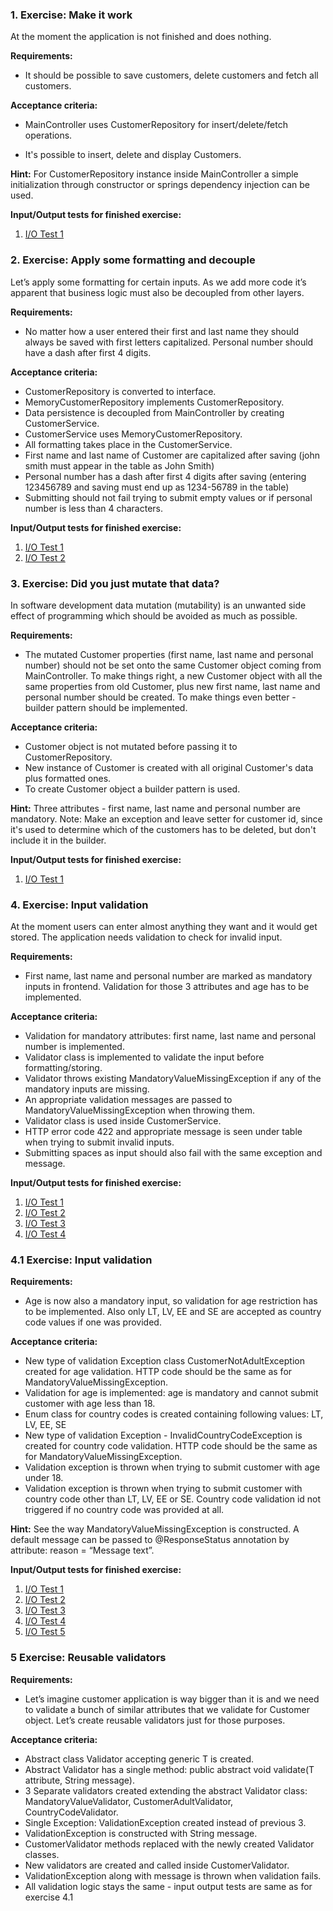 ### 1. Exercise: Make it work
At the moment the application is not finished and does nothing.

**Requirements:**

* It should be possible to save customers, delete customers and fetch all customers.

**Acceptance criteria:**

* MainController uses CustomerRepository for insert/delete/fetch operations.

* It's possible to insert, delete and display Customers.

**Hint:** For CustomerRepository instance inside MainController a simple initialization through constructor or springs dependency injection can be used.

**Input/Output tests for finished exercise:**

1. [I/O Test 1](https://github.com/mantelisb/customer-app-io/blob/master/1.solution.png)

### 2. Exercise: Apply some formatting and decouple
Let’s apply some formatting for certain inputs. As we add more code it’s apparent that business logic must also be decoupled from other layers.

**Requirements:**

* No matter how a user entered their first and last name they should always be saved with first letters capitalized. Personal number should have a dash after first 4 digits.

**Acceptance criteria:**

* CustomerRepository is converted to interface.
* MemoryCustomerRepository implements CustomerRepository.
* Data persistence is decoupled from MainController by creating CustomerService. 
* CustomerService uses MemoryCustomerRepository.
* All formatting takes place in the CustomerService.
* First name and last name of Customer are capitalized after saving (john smith must appear in the table as John Smith)
* Personal number has a dash after first 4 digits after saving (entering 123456789 and saving must end up as 1234-56789 in the table)
* Submitting should not fail trying to submit empty values or if personal number is less than 4 characters.

**Input/Output tests for finished exercise:**

1. [I/O Test 1](https://github.com/mantelisb/customer-app-io/blob/master/2.solution.png)
2. [I/O Test 2](https://github.com/mantelisb/customer-app-io/blob/master/2.1.solution.png)

### 3. Exercise: Did you just mutate that data?
In software development data mutation (mutability) is an unwanted side effect of programming which should be avoided as much as possible.

**Requirements:**

* The mutated Customer properties (first name, last name and personal number) should not be set onto the same Customer object coming from MainController. To make things right, a new Customer object with all the same properties from old Customer, plus new first name, last name and personal number should be created. To make things even better - builder pattern should be implemented.

**Acceptance criteria:**

* Customer object is not mutated before passing it to CustomerRepository.
* New instance of Customer is created with all original Customer's data plus formatted ones.
* To create Customer object a builder pattern is used.

**Hint:** Three attributes - first name, last name and personal number are mandatory. 
Note: Make an exception and leave setter for customer id, since it's used to determine which of the customers has to be deleted, but don't include it in the builder.

**Input/Output tests for finished exercise:**

1. [I/O Test 1](https://github.com/mantelisb/customer-app-io/blob/master/3.solution.png)

### 4. Exercise: Input validation
At the moment users can enter almost anything they want and it would get stored. The application needs validation to check for invalid input.

**Requirements:**

* First name, last name and personal number are marked as mandatory inputs in frontend. Validation for those 3 attributes and age has to be implemented.

**Acceptance criteria:**

* Validation for mandatory attributes: first name, last name and personal number is implemented.
* Validator class is implemented to validate the input before formatting/storing.
* Validator throws existing MandatoryValueMissingException if any of the mandatory inputs are missing.
* An appropriate validation messages are passed to MandatoryValueMissingException when throwing them.
* Validator class is used inside CustomerService.
* HTTP error code 422 and appropriate message is seen under table when trying to submit invalid inputs.
* Submitting spaces as input should also fail with the same exception and message.

**Input/Output tests for finished exercise:**

1. [I/O Test 1](https://github.com/mantelisb/customer-app-io/blob/master/4.solution.png)
2. [I/O Test 2](https://github.com/mantelisb/customer-app-io/blob/master/4.1.solution.png)
3. [I/O Test 3](https://github.com/mantelisb/customer-app-io/blob/master/4.2.solution.png)
4. [I/O Test 4](https://github.com/mantelisb/customer-app-io/blob/master/4.3.solution.png)

### 4.1 Exercise: Input validation

**Requirements:**
* Age is now also a mandatory input, so validation for age restriction has to be implemented. Also only LT, LV, EE and SE are accepted as country code values if one was provided.

**Acceptance criteria:**

* New type of validation Exception class CustomerNotAdultException created for age validation. HTTP code should be the same as for MandatoryValueMissingException.
* Validation for age is implemented: age is mandatory and cannot submit customer with age less than 18.
* Enum class for country codes is created containing following values: LT, LV, EE, SE
* New type of validation Exception - InvalidCountryCodeException is created for country code validation. HTTP code should be the same as for MandatoryValueMissingException.
* Validation exception is thrown when trying to submit customer with age under 18.
* Validation exception is thrown when trying to submit customer with country code other than LT, LV, EE or SE. Country code validation id not triggered if no country code was provided at all.

**Hint:** See the way MandatoryValueMissingException is constructed. A default message can be passed to @ResponseStatus annotation by attribute: reason = “Message text”.

**Input/Output tests for finished exercise:**

1. [I/O Test 1](https://github.com/mantelisb/customer-app-io/blob/master/4-1.solution.png)
2. [I/O Test 2](https://github.com/mantelisb/customer-app-io/blob/master/4-1.1.solution.png)
3. [I/O Test 3](https://github.com/mantelisb/customer-app-io/blob/master/4-1.2.solution.png)
4. [I/O Test 4](https://github.com/mantelisb/customer-app-io/blob/master/4-1.3.solution.png)
5. [I/O Test 5](https://github.com/mantelisb/customer-app-io/blob/master/4-1.4.solution.png)

### 5 Exercise: Reusable validators

**Requirements:**
* Let’s imagine customer application is way bigger than it is and we need to validate a bunch of similar attributes that we validate for Customer object. Let’s create reusable validators just for those purposes.

**Acceptance criteria:**

* Abstract class Validator<T> accepting generic T is created.
* Abstract Validator has a single method: public abstract void validate(T attribute, String message).
* 3 Separate validators created extending the abstract Validator class: MandatoryValueValidator, CustomerAdultValidator, CountryCodeValidator.
* Single Exception: ValidationException created instead of previous 3.
* ValidationException is constructed with String message.
* CustomerValidator methods replaced with the newly created Validator classes.
* New validators are created and called inside CustomerValidator.
* ValidationException along with message is thrown when validation fails.
* All validation logic stays the same - input output tests are same as for exercise 4.1


